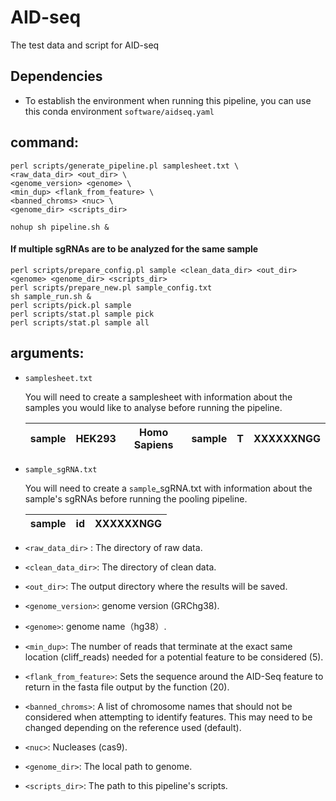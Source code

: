 # AID-seq
The test data and script for AID-seq
## Dependencies
- To establish the environment when running this pipeline, you can use this conda environment ```software/aidseq.yaml```

## command:
```
perl scripts/generate_pipeline.pl samplesheet.txt \ 
<raw_data_dir> <out_dir> \ 
<genome_version> <genome> \ 
<min_dup> <flank_from_feature> \ 
<banned_chroms> <nuc> \
<genome_dir> <scripts_dir> 
```
```
nohup sh pipeline.sh &
```
#### If multiple sgRNAs are to be analyzed for the same sample
```
perl scripts/prepare_config.pl sample <clean_data_dir> <out_dir> <genome> <genome_dir> <scripts_dir>
perl scripts/prepare_new.pl sample_config.txt
sh sample_run.sh &
perl scripts/pick.pl sample 
perl scripts/stat.pl sample pick
perl scripts/stat.pl sample all
```

## arguments:
-  ```samplesheet.txt ```

    You will need to create a samplesheet with information about the samples you would like to analyse before running the pipeline.
    
    | sample | HEK293 | Homo Sapiens | sample | T    | XXXXXXNGG
    |---|---|---|---|---|---|
    
   
- ```sample_sgRNA.txt```

    You will need to create a ```sample```_sgRNA.txt with information about the sample's sgRNAs before running the pooling pipeline.
    
    |sample |id|XXXXXXNGG|
    |---|---|---|
    
- ```<raw_data_dir>``` : The directory of raw data.
- ```<clean_data_dir>```: The directory of clean data.
- ```<out_dir>```: The output directory where the results will be saved.
- ```<genome_version>```: genome version (GRChg38).
- ```<genome>```: genome name（hg38）.
- ```<min_dup>```: The number of reads that terminate at the exact same location (cliff_reads) needed for a potential feature to be considered (5).
- ```<flank_from_feature>```: Sets the sequence around the AID-Seq feature to return in the fasta file output by the function (20).
- ```<banned_chroms>```: A list of chromosome names that should not be considered when attempting to identify features. This may need to be changed depending on the reference used (default).
- ```<nuc>```: Nucleases (cas9).
- ```<genome_dir>```: The local path to genome.
- ```<scripts_dir>```: The path to this pipeline's scripts.

